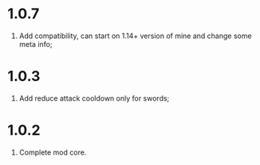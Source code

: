 # 1.0.7 

1) Add compatibility, can start on 1.14+ version of mine and change some meta info;


# 1.0.3 

1) Add reduce attack cooldown only for swords;


# 1.0.2

1) Complete mod core.

